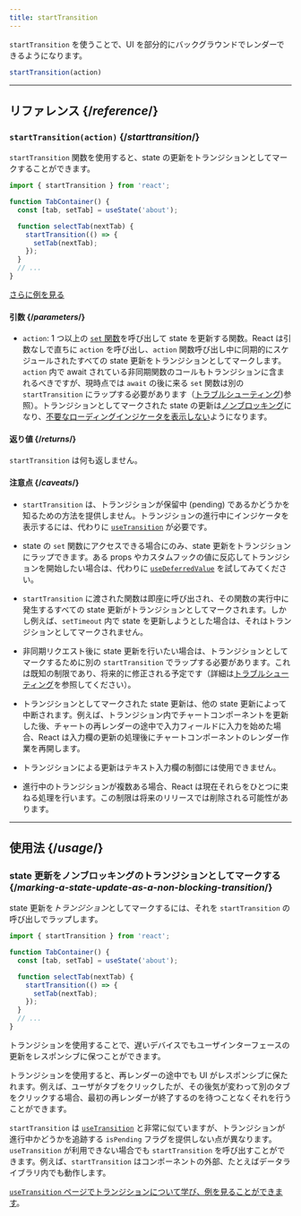 ```yaml
---
title: startTransition
---
```


<Intro>

`startTransition` を使うことで、UI を部分的にバックグラウンドでレンダーできるようになります。

```js
startTransition(action)
```

</Intro>

<InlineToc />

---

## リファレンス {/*reference*/}

### `startTransition(action)` {/*starttransition*/}

`startTransition` 関数を使用すると、state の更新をトランジションとしてマークすることができます。

```js {7,9}
import { startTransition } from 'react';

function TabContainer() {
  const [tab, setTab] = useState('about');

  function selectTab(nextTab) {
    startTransition(() => {
      setTab(nextTab);
    });
  }
  // ...
}
```

[さらに例を見る](#usage)

#### 引数 {/*parameters*/}

* `action`: 1 つ以上の [`set` 関数](/reference/react/useState#setstate)を呼び出して state を更新する関数。React は引数なしで直ちに `action` を呼び出し、`action` 関数呼び出し中に同期的にスケジュールされたすべての state 更新をトランジションとしてマークします。`action` 内で await されている非同期関数のコールもトランジションに含まれるべきですが、現時点では `await` の後に来る `set` 関数は別の `startTransition` にラップする必要があります（[トラブルシューティング](/reference/react/useTransition#react-doesnt-treat-my-state-update-after-await-as-a-transition))参照）。トランジションとしてマークされた state の更新は[ノンブロッキング](#marking-a-state-update-as-a-non-blocking-transition)になり、[不要なローディングインジケータを表示しない](/reference/react/useTransition#preventing-unwanted-loading-indicators)ようになります。

#### 返り値 {/*returns*/}

`startTransition` は何も返しません。

#### 注意点 {/*caveats*/}

* `startTransition` は、トランジションが保留中 (pending) であるかどうかを知るための方法を提供しません。トランジションの進行中にインジケータを表示するには、代わりに [`useTransition`](/reference/react/useTransition) が必要です。

* state の `set` 関数にアクセスできる場合にのみ、state 更新をトランジションにラップできます。ある props やカスタムフックの値に反応してトランジションを開始したい場合は、代わりに [`useDeferredValue`](/reference/react/useDeferredValue) を試してみてください。

* `startTransition` に渡された関数は即座に呼び出され、その関数の実行中に発生するすべての state 更新がトランジションとしてマークされます。しかし例えば、`setTimeout` 内で state を更新しようとした場合は、それはトランジションとしてマークされません。

* 非同期リクエスト後に state 更新を行いたい場合は、トランジションとしてマークするために別の `startTransition` でラップする必要があります。これは既知の制限であり、将来的に修正される予定です（詳細は[トラブルシューティング](/reference/react/useTransition#react-doesnt-treat-my-state-update-after-await-as-a-transition)を参照してください）。

* トランジションとしてマークされた state 更新は、他の state 更新によって中断されます。例えば、トランジション内でチャートコンポーネントを更新した後、チャートの再レンダーの途中で入力フィールドに入力を始めた場合、React は入力欄の更新の処理後にチャートコンポーネントのレンダー作業を再開します。

* トランジションによる更新はテキスト入力欄の制御には使用できません。

* 進行中のトランジションが複数ある場合、React は現在それらをひとつに束ねる処理を行います。この制限は将来のリリースでは削除される可能性があります。

---

## 使用法 {/*usage*/}

### state 更新をノンブロッキングのトランジションとしてマークする {/*marking-a-state-update-as-a-non-blocking-transition*/}

state 更新を*トランジション*としてマークするには、それを `startTransition` の呼び出しでラップします。

```js {7,9}
import { startTransition } from 'react';

function TabContainer() {
  const [tab, setTab] = useState('about');

  function selectTab(nextTab) {
    startTransition(() => {
      setTab(nextTab);
    });
  }
  // ...
}
```

トランジションを使用することで、遅いデバイスでもユーザインターフェースの更新をレスポンシブに保つことができます。

トランジションを使用すると、再レンダーの途中でも UI がレスポンシブに保たれます。例えば、ユーザがタブをクリックしたが、その後気が変わって別のタブをクリックする場合、最初の再レンダーが終了するのを待つことなくそれを行うことができます。

<Note>

`startTransition` は [`useTransition`](/reference/react/useTransition) と非常に似ていますが、トランジションが進行中かどうかを追跡する `isPending` フラグを提供しない点が異なります。`useTransition` が利用できない場合でも `startTransition` を呼び出すことができます。例えば、`startTransition` はコンポーネントの外部、たとえばデータライブラリ内でも動作します。

[`useTransition` ページでトランジションについて学び、例を見ることができます](/reference/react/useTransition)。

</Note>
